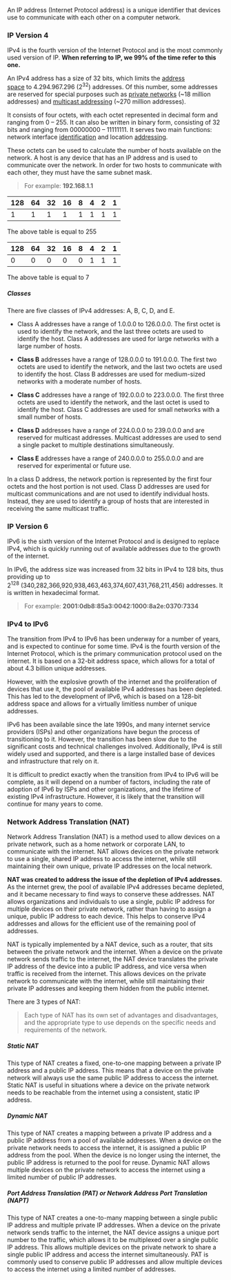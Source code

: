 An IP address (Internet Protocol address) is a unique identifier that devices use to communicate with each other on a computer network.

### IP Version 4
IPv4 is the fourth version of the Internet Protocol and is the most commonly used version of IP. 
**When referring to IP, we 99% of the time refer to this one.**

An IPv4 address has a size of 32 bits, which limits the [address space](https://en.wikipedia.org/wiki/Address_space "Address space") to 4.294.967.296 (2<sup>32</sup>) addresses. Of this number, some addresses are reserved for special purposes such as [private networks](https://en.wikipedia.org/wiki/Private_network "Private network") (~18 million addresses) and [multicast addressing](https://en.wikipedia.org/wiki/Multicast_address "Multicast address") (~270 million addresses).

It consists of four octets, with each octet represented in decimal form and ranging from 0 – 255. 
It can also be written in binary form, consisting of 32 bits and ranging from 00000000 – 11111111. 
It serves two main functions: network interface [identification](https://en.wikipedia.org/wiki/Identification_(information) "Identification (information)") and location [addressing](https://en.wikipedia.org/wiki/Network_address "Network address").

These octets can be used to calculate the number of hosts available on the network. 
A host is any device that has an IP address and is used to communicate over the network. 
In order for two hosts to communicate with each other, they must have the same subnet mask.

> For example: **192.168.1.1**

| 128 | 64  | 32  | 16  | 8   | 4   | 2   | 1   |   
| --- | --- | --- | --- | --- | --- | --- | --- | 
| 1   | 1   | 1   | 1   | 1   | 1   | 1   | 1   |     

The above table is equal to 255

| 128 | 64  | 32  | 16  | 8   | 4   | 2   | 1   |   
| --- | --- | --- | --- | --- | --- | --- | --- | 
| 0  | 0   | 0   | 0   | 0   | 1   | 1   | 1   |    

The above table is equal to 7

##### Classes
There are five classes of IPv4 addresses: A, B, C, D, and E.

-   Class A addresses have a range of 1.0.0.0 to 126.0.0.0. The first octet is used to identify the network, and the last three octets are used to identify the host. Class A addresses are used for large networks with a large number of hosts.

-   **Class B** addresses have a range of 128.0.0.0 to 191.0.0.0. The first two octets are used to identify the network, and the last two octets are used to identify the host. Class B addresses are used for medium-sized networks with a moderate number of hosts.

-   **Class C** addresses have a range of 192.0.0.0 to 223.0.0.0. The first three octets are used to identify the network, and the last octet is used to identify the host. Class C addresses are used for small networks with a small number of hosts.

-   **Class D** addresses have a range of 224.0.0.0 to 239.0.0.0 and are reserved for multicast addresses. Multicast addresses are used to send a single packet to multiple destinations simultaneously.

-   **Class E** addresses have a range of 240.0.0.0 to 255.0.0.0 and are reserved for experimental or future use.

In a class D address, the network portion is represented by the first four octets and the host portion is not used. Class D addresses are used for multicast communications and are not used to identify individual hosts. Instead, they are used to identify a group of hosts that are interested in receiving the same multicast traffic.

### IP Version 6 
IPv6 is the sixth version of the Internet Protocol and is designed to replace IPv4, which is quickly running out of available addresses due to the growth of the internet. 

In IPv6, the address size was increased from 32 bits in IPv4 to 128 bits, thus providing up to 2<sup>128</sup> (340,282,366,920,938,463,463,374,607,431,768,211,456) addresses. 
It is written in hexadecimal format.

> For example: **2001:0db8:85a3:0042:1000:8a2e:0370:7334**

### IPv4 to IPv6
The transition from IPv4 to IPv6 has been underway for a number of years, and is expected to continue for some time. IPv4 is the fourth version of the Internet Protocol, which is the primary communication protocol used on the internet. It is based on a 32-bit address space, which allows for a total of about 4.3 billion unique addresses.

However, with the explosive growth of the internet and the proliferation of devices that use it, the pool of available IPv4 addresses has been depleted. This has led to the development of IPv6, which is based on a 128-bit address space and allows for a virtually limitless number of unique addresses.

IPv6 has been available since the late 1990s, and many internet service providers (ISPs) and other organizations have begun the process of transitioning to it. However, the transition has been slow due to the significant costs and technical challenges involved. Additionally, IPv4 is still widely used and supported, and there is a large installed base of devices and infrastructure that rely on it.

It is difficult to predict exactly when the transition from IPv4 to IPv6 will be complete, as it will depend on a number of factors, including the rate of adoption of IPv6 by ISPs and other organizations, and the lifetime of existing IPv4 infrastructure. However, it is likely that the transition will continue for many years to come.

### Network Address Translation (NAT)
Network Address Translation (NAT) is a method used to allow devices on a private network, such as a home network or corporate LAN, to communicate with the internet. NAT allows devices on the private network to use a single, shared IP address to access the internet, while still maintaining their own unique, private IP addresses on the local network.

**NAT was created to address the issue of the depletion of IPv4 addresses.** As the internet grew, the pool of available IPv4 addresses became depleted, and it became necessary to find ways to conserve these addresses. NAT allows organizations and individuals to use a single, public IP address for multiple devices on their private network, rather than having to assign a unique, public IP address to each device. This helps to conserve IPv4 addresses and allows for the efficient use of the remaining pool of addresses.

NAT is typically implemented by a NAT device, such as a router, that sits between the private network and the internet. When a device on the private network sends traffic to the internet, the NAT device translates the private IP address of the device into a public IP address, and vice versa when traffic is received from the internet. This allows devices on the private network to communicate with the internet, while still maintaining their private IP addresses and keeping them hidden from the public internet.

There are 3 types of NAT:

> Each type of NAT has its own set of advantages and disadvantages, and the appropriate type to use depends on the specific needs and requirements of the network.

##### Static NAT

This type of NAT creates a fixed, one-to-one mapping between a private IP address and a public IP address. This means that a device on the private network will always use the same public IP address to access the internet. Static NAT is useful in situations where a device on the private network needs to be reachable from the internet using a consistent, static IP address.

##### Dynamic NAT

This type of NAT creates a mapping between a private IP address and a public IP address from a pool of available addresses. When a device on the private network needs to access the internet, it is assigned a public IP address from the pool. When the device is no longer using the internet, the public IP address is returned to the pool for reuse. Dynamic NAT allows multiple devices on the private network to access the internet using a limited number of public IP addresses.

##### Port Address Translation (PAT) or Network Address Port Translation (NAPT)

This type of NAT creates a one-to-many mapping between a single public IP address and multiple private IP addresses. When a device on the private network sends traffic to the internet, the NAT device assigns a unique port number to the traffic, which allows it to be multiplexed over a single public IP address. This allows multiple devices on the private network to share a single public IP address and access the internet simultaneously. PAT is commonly used to conserve public IP addresses and allow multiple devices to access the internet using a limited number of addresses.

